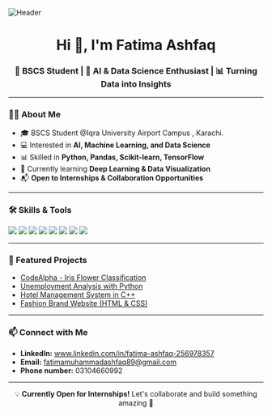 <!-- Banner Image -->
![Header](https://i.ibb.co/fnvVffS/github-banner-fatima.png)

<h1 align="center">Hi 👋, I'm Fatima Ashfaq</h1>
<h3 align="center">🚀 BSCS Student | 🤖 AI & Data Science Enthusiast | 📊 Turning Data into Insights</h3>

---

### 👩‍💻 About Me  
- 🎓 BSCS Student @Iqra University Airport Campus , Karachi.
- 💻 Interested in **AI, Machine Learning, and Data Science**  
- 📊 Skilled in **Python, Pandas, Scikit-learn, TensorFlow**  
- 🌱 Currently learning **Deep Learning & Data Visualization**  
- 📬 **Open to Internships & Collaboration Opportunities**  

---

### 🛠 Skills & Tools  
<p>
  <img src="https://img.shields.io/badge/Python-3776AB?style=for-the-badge&logo=python&logoColor=white">
  <img src="https://img.shields.io/badge/Pandas-150458?style=for-the-badge&logo=pandas&logoColor=white">
  <img src="https://img.shields.io/badge/Numpy-013243?style=for-the-badge&logo=numpy&logoColor=white">
  <img src="https://img.shields.io/badge/Scikit--learn-F7931E?style=for-the-badge&logo=scikit-learn&logoColor=white">
  <img src="https://img.shields.io/badge/TensorFlow-FF6F00?style=for-the-badge&logo=tensorflow&logoColor=white">
  <img src="https://img.shields.io/badge/Matplotlib-005C5C?style=for-the-badge">
  <img src="https://img.shields.io/badge/Seaborn-6A5ACD?style=for-the-badge">
  <img src="https://img.shields.io/badge/C++-00599C?style=for-the-badge&logo=cplusplus&logoColor=white">
</p>

---

### 📂 Featured Projects  
- [CodeAlpha - Iris Flower Classification](#)  
- [Unemployment Analysis with Python](#)  
- [Hotel Management System in C++](#)  
- [Fashion Brand Website (HTML & CSS)](#)  

---

### 📫 Connect with Me  
- **LinkedIn:**  www.linkedin.com/in/fatima-ashfaq-256978357
- **Email:** fatimamuhammadashfaq89@gmail.com
- **Phone number:** 03104660992 

---

<p align="center">
💡 <b>Currently Open for Internships!</b> Let's collaborate and build something amazing 🚀  
</p>

